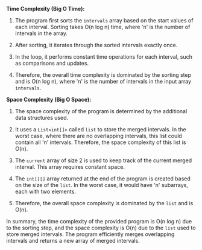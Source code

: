 **Time Complexity (Big O Time):**

1. The program first sorts the `intervals` array based on the start values of each interval. Sorting takes O(n log n) time, where 'n' is the number of intervals in the array.

2. After sorting, it iterates through the sorted intervals exactly once.

3. In the loop, it performs constant time operations for each interval, such as comparisons and updates.

4. Therefore, the overall time complexity is dominated by the sorting step and is O(n log n), where 'n' is the number of intervals in the input array `intervals`.

**Space Complexity (Big O Space):**

1. The space complexity of the program is determined by the additional data structures used.

2. It uses a `List<int[]>` called `list` to store the merged intervals. In the worst case, where there are no overlapping intervals, this list could contain all 'n' intervals. Therefore, the space complexity of this list is O(n).

3. The `current` array of size 2 is used to keep track of the current merged interval. This array requires constant space.

4. The `int[][]` array returned at the end of the program is created based on the size of the `list`. In the worst case, it would have 'n' subarrays, each with two elements.

5. Therefore, the overall space complexity is dominated by the `list` and is O(n).

In summary, the time complexity of the provided program is O(n log n) due to the sorting step, and the space complexity is O(n) due to the `list` used to store merged intervals. The program efficiently merges overlapping intervals and returns a new array of merged intervals.
